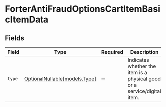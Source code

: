 # ForterAntiFraudOptionsCartItemBasicItemData


## Fields

| Field                                                                    | Type                                                                     | Required                                                                 | Description                                                              |
| ------------------------------------------------------------------------ | ------------------------------------------------------------------------ | ------------------------------------------------------------------------ | ------------------------------------------------------------------------ |
| `type`                                                                   | [OptionalNullable[models.Type]](../models/type.md)                       | :heavy_minus_sign:                                                       | Indicates whether the item is a physical good or a service/digital item. |